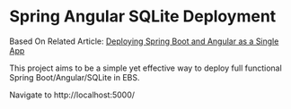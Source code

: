 # Spring Angular SQLite Deployment

Based On Related Article: [Deploying Spring Boot and Angular as a Single App](https://lorenzomiscoli.com/deploying-spring-boot-and-angular-as-a-single-app)

This project aims to be a simple yet effective way to deploy full functional Spring Boot/Angular/SQLite in EBS.

Navigate to http://localhost:5000/
